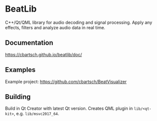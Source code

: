 # BeatLib

C++/Qt/QML library for audio decoding and signal processing. Apply any effects, filters and analyze audio data in real time.

## Documentation

https://cbartsch.github.io/beatlib/doc/

## Examples

Example project: https://github.com/cbartsch/BeatVisualizer

## Building

Build in Qt Creator with latest Qt version. Creates QML plugin in `lib/<qt-kit>`, e.g. `lib/msvc2017_64`.

